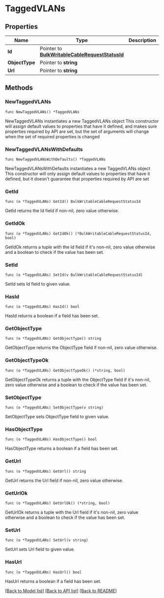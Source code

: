 # TaggedVLANs

## Properties

Name | Type | Description | Notes
------------ | ------------- | ------------- | -------------
**Id** | Pointer to [**BulkWritableCableRequestStatusId**](BulkWritableCableRequestStatusId.md) |  | [optional] 
**ObjectType** | Pointer to **string** |  | [optional] 
**Url** | Pointer to **string** |  | [optional] 

## Methods

### NewTaggedVLANs

`func NewTaggedVLANs() *TaggedVLANs`

NewTaggedVLANs instantiates a new TaggedVLANs object
This constructor will assign default values to properties that have it defined,
and makes sure properties required by API are set, but the set of arguments
will change when the set of required properties is changed

### NewTaggedVLANsWithDefaults

`func NewTaggedVLANsWithDefaults() *TaggedVLANs`

NewTaggedVLANsWithDefaults instantiates a new TaggedVLANs object
This constructor will only assign default values to properties that have it defined,
but it doesn't guarantee that properties required by API are set

### GetId

`func (o *TaggedVLANs) GetId() BulkWritableCableRequestStatusId`

GetId returns the Id field if non-nil, zero value otherwise.

### GetIdOk

`func (o *TaggedVLANs) GetIdOk() (*BulkWritableCableRequestStatusId, bool)`

GetIdOk returns a tuple with the Id field if it's non-nil, zero value otherwise
and a boolean to check if the value has been set.

### SetId

`func (o *TaggedVLANs) SetId(v BulkWritableCableRequestStatusId)`

SetId sets Id field to given value.

### HasId

`func (o *TaggedVLANs) HasId() bool`

HasId returns a boolean if a field has been set.

### GetObjectType

`func (o *TaggedVLANs) GetObjectType() string`

GetObjectType returns the ObjectType field if non-nil, zero value otherwise.

### GetObjectTypeOk

`func (o *TaggedVLANs) GetObjectTypeOk() (*string, bool)`

GetObjectTypeOk returns a tuple with the ObjectType field if it's non-nil, zero value otherwise
and a boolean to check if the value has been set.

### SetObjectType

`func (o *TaggedVLANs) SetObjectType(v string)`

SetObjectType sets ObjectType field to given value.

### HasObjectType

`func (o *TaggedVLANs) HasObjectType() bool`

HasObjectType returns a boolean if a field has been set.

### GetUrl

`func (o *TaggedVLANs) GetUrl() string`

GetUrl returns the Url field if non-nil, zero value otherwise.

### GetUrlOk

`func (o *TaggedVLANs) GetUrlOk() (*string, bool)`

GetUrlOk returns a tuple with the Url field if it's non-nil, zero value otherwise
and a boolean to check if the value has been set.

### SetUrl

`func (o *TaggedVLANs) SetUrl(v string)`

SetUrl sets Url field to given value.

### HasUrl

`func (o *TaggedVLANs) HasUrl() bool`

HasUrl returns a boolean if a field has been set.


[[Back to Model list]](../README.md#documentation-for-models) [[Back to API list]](../README.md#documentation-for-api-endpoints) [[Back to README]](../README.md)


